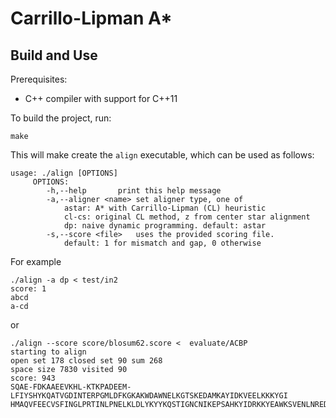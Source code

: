 Carrillo-Lipman A*
===================


Build and Use
-------------

Prerequisites:
- C++ compiler with support for C++11

To build the project, run:
```
make
```

This will make create the `align` executable, which can be used as follows:
```
usage: ./align [OPTIONS]
	 OPTIONS:
		-h,--help		print this help message
		-a,--aligner <name>	set aligner type, one of
			astar: A* with Carrillo-Lipman (CL) heuristic
			cl-cs: original CL method, z from center star alignment
			dp: naive dynamic programming. default: astar
		-s,--score <file>	uses the provided scoring file.
			default: 1 for mismatch and gap, 0 otherwise

```


For example 
```
./align -a dp < test/in2
score: 1
abcd
a-cd

```

or 
```
./align --score score/blosum62.score <  evaluate/ACBP
starting to align
open set 178 closed set 90 sum 268
space size 7830 visited 90
score: 943
SQAE-FDKAAEEVKHL-KTKPADEEM-LFIYSHYKQATVGDINTERPGMLDFKGKAKWDAWNELKGTSKEDAMKAYIDKVEELKKKYGI
HMAQVFEECVSFINGLPRTINLPNELKLDLYKYYKQSTIGNCNIKEPSAHKYIDRKKYEAWKSVENLNREDAQKRYVDIVSEIFPYWQD
```